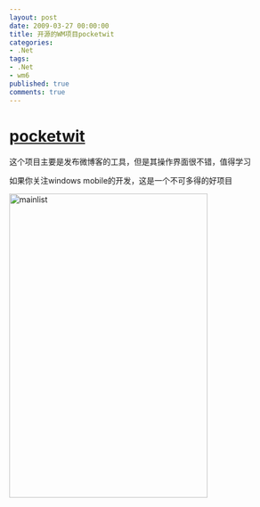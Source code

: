 ```yaml
---
layout: post
date: 2009-03-27 00:00:00
title: 开源的WM项目pocketwit
categories:
- .Net
tags:
- .Net
- wm6
published: true
comments: true
---
```

<p><h1><a href="http://code.google.com/p/pocketwit/" target="_blank">pocketwit</a></h1>
这个项目主要是发布微博客的工具，但是其操作界面很不错，值得学习</p>

<p>如果你关注windows mobile的开发，这是一个不可多得的好项目</p>

<p><img class="alignnone size-full wp-image-418" title="mainlist" src="{{site.url}}/media/2009/03/mainlist.png" alt="mainlist" width="356" height="546" /></p>
